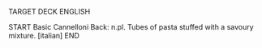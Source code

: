 TARGET DECK
ENGLISH

START
Basic
Cannelloni
Back: n.pl. Tubes of pasta stuffed with a savoury mixture. [italian]
END
